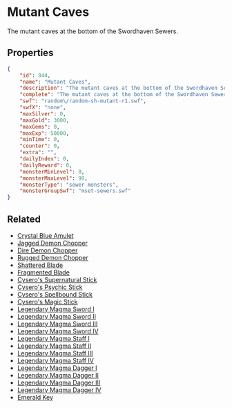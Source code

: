 # Mutant Caves

The mutant caves at the bottom of the Swordhaven Sewers.

## Properties

```json
{
    "id": 844,
    "name": "Mutant Caves",
    "description": "The mutant caves at the bottom of the Swordhaven Sewers.",
    "complete": "The mutant caves at the bottom of the Swordhaven Sewers.",
    "swf": "random\/random-sh-mutant-r1.swf",
    "swfX": "none",
    "maxSilver": 0,
    "maxGold": 3000,
    "maxGems": 0,
    "maxExp": 50000,
    "minTime": 0,
    "counter": 0,
    "extra": "",
    "dailyIndex": 0,
    "dailyReward": 0,
    "monsterMinLevel": 0,
    "monsterMaxLevel": 99,
    "monsterType": "sewer monsters",
    "monsterGroupSwf": "mset-sewers.swf"
}
```

## Related

- [Crystal Blue Amulet](../items/6241-crystal-blue-amulet.md)
- [Jagged Demon Chopper](../items/6246-jagged-demon-chopper.md)
- [Dire Demon Chopper](../items/6247-dire-demon-chopper.md)
- [Rugged Demon Chopper](../items/6248-rugged-demon-chopper.md)
- [Shattered Blade](../items/6249-shattered-blade.md)
- [Fragmented Blade](../items/6250-fragmented-blade.md)
- [Cysero's Supernatural Stick](../items/6263-cysero-s-supernatural-stick.md)
- [Cysero's Psychic Stick](../items/6264-cysero-s-psychic-stick.md)
- [Cysero's Spellbound Stick](../items/6265-cysero-s-spellbound-stick.md)
- [Cysero's Magic Stick](../items/6270-cysero-s-magic-stick.md)
- [Legendary Magma Sword I](../items/6303-legendary-magma-sword-i.md)
- [Legendary Magma Sword II](../items/6304-legendary-magma-sword-ii.md)
- [Legendary Magma Sword III](../items/6305-legendary-magma-sword-iii.md)
- [Legendary Magma Sword IV](../items/6306-legendary-magma-sword-iv.md)
- [Legendary Magma Staff I](../items/6307-legendary-magma-staff-i.md)
- [Legendary Magma Staff II](../items/6308-legendary-magma-staff-ii.md)
- [Legendary Magma Staff III](../items/6309-legendary-magma-staff-iii.md)
- [Legendary Magma Staff IV](../items/6310-legendary-magma-staff-iv.md)
- [Legendary Magma Dagger I](../items/6311-legendary-magma-dagger-i.md)
- [Legendary Magma Dagger II](../items/6312-legendary-magma-dagger-ii.md)
- [Legendary Magma Dagger III](../items/6313-legendary-magma-dagger-iii.md)
- [Legendary Magma Dagger IV](../items/6314-legendary-magma-dagger-iv.md)
- [Emerald Key](../items/15628-emerald-key.md)

